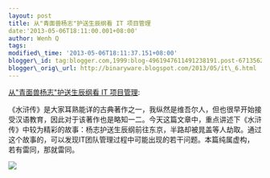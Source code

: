 ```yaml
--- 
layout: post 
title: 从"青面兽杨志"护送生辰纲看 IT 项目管理 
date:'2013-05-06T18:11:00.001+08:00' 
author: Wenh Q
tags:
modified\_time: '2013-05-06T18:11:37.151+08:00' 
blogger\_id: tag:blogger.com,1999:blog-4961947611491238191.post-6713562670113122733
blogger\_orig\_url: http://binaryware.blogspot.com/2013/05/it\_6.html
--- 
```

[从"青面兽杨志"护送生辰纲看 IT
项目管理](http://my.oschina.net/barrywey/blog/127617):

《水浒传》是大家耳熟能详的古典著作之一，我纵然是维吾尔人，但也很早开始接受汉语教育，因此对于该著作也是略知一二。今天这篇文章中，重点讲述下《水浒
传》中较为精彩的故事：杨志护送生辰纲前往东京，半路却被晁盖等人劫取。通过这个故事的，可以发现IT团队管理过程中可能出现的若干问题。本篇纯属虚构，
若有雷同，那就雷同。

![](http://static.oschina.net/uploads/space/2013/0506/064621_7inX_12.jpg)
